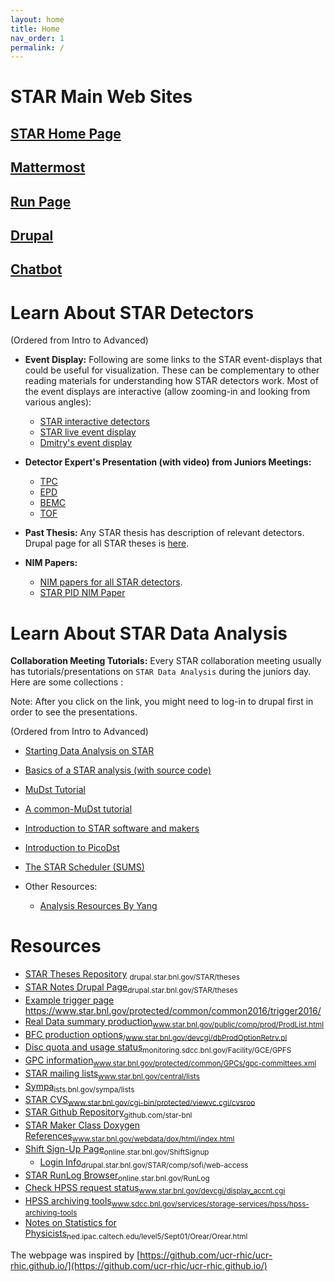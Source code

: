 ```yaml
---
layout: home
title: Home
nav_order: 1
permalink: /
---
```


# STAR Main Web Sites

## [STAR Home Page](https://www.star.bnl.gov/)
##  [Mattermost](https://chat.sdcc.bnl.gov/login)
##  [Run Page](https://online.star.bnl.gov/)
##  [Drupal](https://drupal.star.bnl.gov/STAR/comp/)
##  [Chatbot](https://starchat.streamlit.app/)

Learn About STAR Detectors
==========================

(Ordered from Intro to Advanced)

- **Event Display:** Following are some links to the STAR event-displays that could be useful for visualization. These can be complementary to other reading materials for understanding how STAR detectors work. Most of the event displays are interactive (allow zooming-in and looking from various angles):
  - [STAR interactive detectors](https://nsww.org/projects/bnl/star/sub-systems.php)
  - [STAR live event display](https://online.star.bnl.gov/aggregator/livedisplay/)
  - [Dmitry's event display](https://www.star.bnl.gov/~dmitry/edisplay/)

- **Detector Expert's Presentation (with video) from Juniors Meetings:**
  - [TPC](https://drupal.star.bnl.gov/STAR/event/2020/06/11/star-juniors-detector-meeting-tpc)
  - [EPD](https://youtu.be/OfJTq5cFe4U)
  - [BEMC](https://drupal.star.bnl.gov/STAR/meetings/star-collaboration-meeting-september-2020/juniors-day/star-barrel-calorimeter-and-shower-ma)
  - [TOF](https://drupal.star.bnl.gov/STAR/system/files/TOFatJuniorsDay2021.pdf)

- **Past Thesis:** Any STAR thesis has description of relevant detectors. Drupal page for all STAR theses is [here](https://drupal.star.bnl.gov/STAR/theses).

- **NIM Papers:**
  - [NIM papers for all STAR detectors](https://www.star.bnl.gov/public/tpc/NimPapers/index.htm).
  - [STAR PID NIM Paper](https://arxiv.org/abs/nucl-ex/0505026v2)

Learn About STAR Data Analysis
==========================

**Collaboration Meeting Tutorials:** Every STAR collaboration meeting usually has tutorials/presentations on `STAR Data Analysis` during the juniors day. Here are some collections :

Note: After you click on the link, you might need to log-in to drupal first in order to see the presentations.

(Ordered from Intro to Advanced)

- [Starting Data Analysis on STAR](http://nuclear.ucdavis.edu/~brovko/GettingStarted.pdf)
- [Basics of a STAR analysis (with source code)](https://drupal.star.bnl.gov/STAR/meetings/star-collaboration-meeting/afternoon-session/star-software-101)
- [MuDst Tutorial](http://rnc.lbl.gov/~jhthomas/public/MuDstTutorial06.pdf)
- [A common-MuDst tutorial](https://www.star.bnl.gov/public/comp/meet/RM200311/MuDstTutorial.pdf)
- [Introduction to STAR software and makers](https://nsww.org/projects/bnl/star/docs/STAR_soft_BNL_LK_2015_6_1.pdf)
- [Introduction to PicoDst](https://drupal.star.bnl.gov/STAR/meetings/star-collaboration-meeting-19-23-august-2019-cracow-poland/juniors-day/introduction-picodst)
- [The STAR Scheduler (SUMS)](https://drupal.star.bnl.gov/STAR/system/files/The_STAR_Scheduler_V8.pdf)

- Other Resources:
  - [Analysis Resources By Yang](https://drive.google.com/drive/folders/1QOxYYtEDO6uO5a2PaWHPpcWfP4vYaeFN)

Resources
==========================

- [STAR Theses Repository](https://drupal.star.bnl.gov/STAR/theses) <sub>drupal.star.bnl.gov/STAR/theses</sub>
- [STAR Notes Drupal Page](https://drupal.star.bnl.gov/STAR/starnotes)<sub>drupal.star.bnl.gov/STAR/theses</sub>
- [Example trigger page](https://www.star.bnl.gov/protected/common/common2016/trigger2016/streams.html) https://www.star.bnl.gov/protected/common/common2016/trigger2016/
- [Real Data summary production](https://www.star.bnl.gov/public/comp/prod/ProdList.html)<sub>www.star.bnl.gov/public/comp/prod/ProdList.html</sub>
- [BFC production options](https://www.star.bnl.gov/devcgi/dbProdOptionRetrv.pl)<sub>/www.star.bnl.gov/devcgi/dbProdOptionRetrv.pl</sub>
- [Disc quota and usage status](https://monitoring.sdcc.bnl.gov/Facility/GCE/GPFS/)<sub>monitoring.sdcc.bnl.gov/Facility/GCE/GPFS</sub>
- [GPC information](https://www.star.bnl.gov/protected/common/GPCs/gpc-committees.xml)<sub>www.star.bnl.gov/protected/common/GPCs/gpc-committees.xml</sub>
- [STAR mailing lists](https://www.star.bnl.gov/central/lists/)<sub>www.star.bnl.gov/central/lists</sub>
- [Sympa](https://lists.bnl.gov/sympa/lists)<sub>ists.bnl.gov/sympa/lists</sub>
- [STAR CVS](https://www.star.bnl.gov/cgi-bin/protected/viewvc.cgi/cvsroot/)<sub>www.star.bnl.gov/cgi-bin/protected/viewvc.cgi/cvsroo</sub>
- [STAR Github Repository](https://github.com/star-bnl)<sub>github.com/star-bnl</sub>
- [STAR Maker Class Doxygen References](https://www.star.bnl.gov/webdata/dox/html/index.html)<sub>www.star.bnl.gov/webdata/dox/html/index.html</sub>
- [Shift Sign-Up Page](https://online.star.bnl.gov/ShiftSignup/)<sub>online.star.bnl.gov/ShiftSignup</sub>
  - [Login Info](https://drupal.star.bnl.gov/STAR/comp/sofi/web-access)<sub>drupal.star.bnl.gov/STAR/comp/sofi/web-access</sub>
- [STAR RunLog Browser](https://online.star.bnl.gov/RunLog/)<sub>online.star.bnl.gov/RunLog</sub>
- [Check HPSS request status](https://www.star.bnl.gov/devcgi/display_accnt.cgi)<sub>www.star.bnl.gov/devcgi/display_accnt.cgi</sub>
- [HPSS archiving tools](https://www.sdcc.bnl.gov/services/storage-services/hpss/hpss-archiving-tools)<sub>www.sdcc.bnl.gov/services/storage-services/hpss/hpss-archiving-tools</sub>
- [Notes on Statistics for Physicists](https://ned.ipac.caltech.edu/level5/Sept01/Orear/Orear.html)<sub>ned.ipac.caltech.edu/level5/Sept01/Orear/Orear.html</sub>

The webpage was inspired by [https://github.com/ucr-rhic/ucr-rhic.github.io/](https://github.com/ucr-rhic/ucr-rhic.github.io/)
